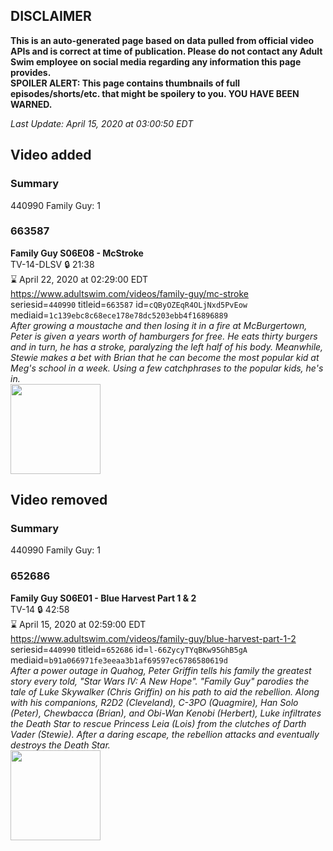 ## DISCLAIMER
**This is an auto-generated page based on data pulled from official video APIs and is correct at time of publication. Please do not contact any Adult Swim employee on social media regarding any information this page provides.**  
**SPOILER ALERT: This page contains thumbnails of full episodes/shorts/etc. that might be spoilery to you. YOU HAVE BEEN WARNED.**  

_Last Update: April 15, 2020 at 03:00:50 EDT_
## Video added
### Summary
440990 Family Guy: 1  
### 663587
**Family Guy S06E08 - McStroke**  
TV-14-DLSV 🔒 21:38  
⌛ April 22, 2020 at 02:29:00 EDT  
https://www.adultswim.com/videos/family-guy/mc-stroke  
seriesid=`440990` titleid=`663587` id=`cQByOZEqR4OLjNxd5PvEow` mediaid=`1c139ebc8c68ece178e78dc5203ebb4f16896889`  
_After growing a moustache and then losing it in a fire at McBurgertown, Peter is given a years worth of hamburgers for free.  He eats thirty burgers and in turn, he has a stroke, paralyzing the left half of his body.  Meanwhile, Stewie makes a bet with Brian that he can become the most popular kid at Meg's school in a week.  Using a few catchphrases to the popular kids, he's in._  
<a href="https://i.cdn.turner.com/asfix/repository//8a25c3920eaf5fa6010eaffb99c438bf/thumbnail_7124540228276895357.jpg"><img src="https://i.cdn.turner.com/asfix/repository//8a25c3920eaf5fa6010eaffb99c438bf/thumbnail_7124540228276895357.jpg" height="144px" /></a>
## Video removed
### Summary
440990 Family Guy: 1  
### 652686
**Family Guy S06E01 - Blue Harvest Part 1 & 2**  
TV-14 🔒 42:58  
⌛ April 15, 2020 at 02:59:00 EDT  
https://www.adultswim.com/videos/family-guy/blue-harvest-part-1-2  
seriesid=`440990` titleid=`652686` id=`l-66ZycyTYqBKw95GhB5gA` mediaid=`b91a066971fe3eeaa3b1af69597ec6786580619d`  
_After a power outage in Quahog, Peter Griffin tells his family the greatest story every told, "Star Wars IV: A New Hope".  "Family Guy" parodies the tale of Luke Skywalker (Chris Griffin) on his path to aid the rebellion. Along with his companions, R2D2 (Cleveland), C-3PO (Quagmire), Han Solo (Peter), Chewbacca (Brian), and Obi-Wan Kenobi (Herbert), Luke infiltrates the Death Star to rescue Princess Leia (Lois) from the clutches of Darth Vader (Stewie).  After a daring escape, the rebellion attacks and eventually destroys the Death Star._  
<a href="https://i.cdn.turner.com/adultswim/big/image-upload/thumbnails/thumb-2_image-15180327354484.jpg"><img src="https://i.cdn.turner.com/adultswim/big/image-upload/thumbnails/thumb-2_image-15180327354484.jpg" height="144px" /></a>
